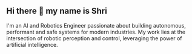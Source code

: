 ## Hi there 👋 my name is Shri

I'm an AI and Robotics Engineer passionate about building autonomous, performant and safe systems for modern industries. My work lies at the intersection of robotic perception and control, leveraging the power of artificial intelligence.
